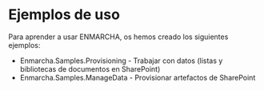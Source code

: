 # Ejemplos de uso

Para aprender a usar ENMARCHA, os hemos creado los siguientes ejemplos:

* Enmarcha.Samples.Provisioning - Trabajar con datos (listas y bibliotecas de documentos en SharePoint)
* Enmarcha.Samples.ManageData - Provisionar artefactos de SharePoint
